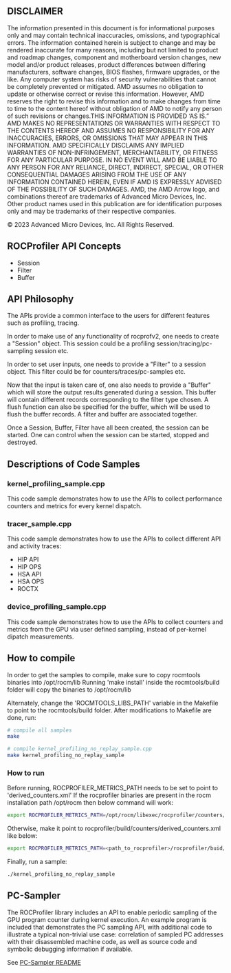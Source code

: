 ## DISCLAIMER

The information presented in this document is for informational purposes only and may contain technical inaccuracies, omissions, and typographical errors. The information contained herein is subject to change and may be rendered inaccurate for many reasons, including but not limited to product and roadmap changes, component and motherboard version changes, new model and/or product releases, product differences between differing manufacturers, software changes, BIOS flashes, firmware upgrades, or the like. Any computer system has risks of security vulnerabilities that cannot be completely prevented or mitigated. AMD assumes no obligation to update or otherwise correct or revise this information. However, AMD reserves the right to revise this information and to make changes from time to time to the content hereof without obligation of AMD to notify any person of such revisions or changes.THIS INFORMATION IS PROVIDED ‘AS IS.” AMD MAKES NO REPRESENTATIONS OR WARRANTIES WITH RESPECT TO THE CONTENTS HEREOF AND ASSUMES NO RESPONSIBILITY FOR ANY INACCURACIES, ERRORS, OR OMISSIONS THAT MAY APPEAR IN THIS INFORMATION. AMD SPECIFICALLY DISCLAIMS ANY IMPLIED WARRANTIES OF NON-INFRINGEMENT, MERCHANTABILITY, OR FITNESS FOR ANY PARTICULAR PURPOSE. IN NO EVENT WILL AMD BE LIABLE TO ANY PERSON FOR ANY RELIANCE, DIRECT, INDIRECT, SPECIAL, OR OTHER CONSEQUENTIAL DAMAGES ARISING FROM THE USE OF ANY INFORMATION CONTAINED HEREIN, EVEN IF AMD IS EXPRESSLY ADVISED OF THE POSSIBILITY OF SUCH DAMAGES. AMD, the AMD Arrow logo, and combinations thereof are trademarks of Advanced Micro Devices, Inc. Other product names used in this publication are for identification purposes only and may be trademarks of their respective companies.

© 2023 Advanced Micro Devices, Inc. All Rights Reserved.


## ROCProfiler API Concepts
- Session
- Filter
- Buffer


## API Philosophy

The APIs provide a common interface to the users for different
features such as profiling, tracing.

In order to make use of any functionality of rocprofv2, one needs to create
a "Session" object. This session could be a profiling session/tracing/pc-sampling session etc.

In order to set user inputs, one needs to provide a "Filter" to a session object.
This filter could be for counters/traces/pc-samples etc.

Now that the input is taken care of, one also needs to provide a "Buffer" which
will store the output results generated during a session. This buffer will contain
different records corresponding to the filter type chosen. A flush function can also
be specified for the buffer, which will be used to flush the buffer records. 
A filter and buffer are associated together.

Once a Session, Buffer, Filter have all been created, the session can be started.
One can control when the session can be started, stopped and destroyed.

## Descriptions of Code Samples
### kernel_profiling_sample.cpp
This code sample demonstrates how to use the APIs to collect performance counters and metrics for every kernel dispatch.

### tracer_sample.cpp
This code sample demonstrates how to use the APIs to collect different API and activity traces:
- HIP API
- HIP OPS
- HSA API
- HSA OPS
- ROCTX

### device_profiling_sample.cpp
This code sample demonstrates how to use the APIs to collect counters and metrics from the GPU via user defined sampling, instead of per-kernel dipatch measurements.


## How to compile
In order to get the samples to compile, make sure to copy rocmtools binaries into /opt/rocm/lib
Running 'make install' inside the rocmtools/build folder will copy the binaries to /opt/rocm/lib

Alternately, change the 'ROCMTOOLS_LIBS_PATH' variable in the Makefile to point to the rocmtools/build folder. 
After modifications to Makefile are done, run:

  ```bash
  # compile all samples
  make
  ```

  ```bash
  # compile kernel_profiling_no_replay_sample.cpp
  make kernel_profiling_no_replay_sample
  ```

### How to run
Before running, ROCPROFILER_METRICS_PATH needs to be set to point to 'derived_counters.xml'
If the rocprofiler binaries are present in the rocm installation path /opt/rocm
then below command will work:
```bash
export ROCPROFILER_METRICS_PATH=/opt/rocm/libexec/rocprofiler/counters/derived_counters.xml
```

Otherwise, make it point to rocprofiler/build/counters/derived_counters.xml like below:
```bash
export ROCPROFILER_METRICS_PATH=<path_to_rocprofiler>/rocprofiler/buid/counters/derived_counters.xml
```

Finally, run a sample:
```bash
./kernel_profiling_no_replay_sample
```

## PC-Sampler
The ROCProfiler library includes an API to enable periodic sampling of the GPU
program counter during kernel execution. An example program is included that demonstrates the PC
sampling API, with additional code to illustrate a typical non-trivial use case:
correlation of sampled PC addresses with their disassembled machine code, as
well as source code and symbolic debugging information if available.

See [PC-Sampler README](pcsampler/code_printing_sample/README.md)